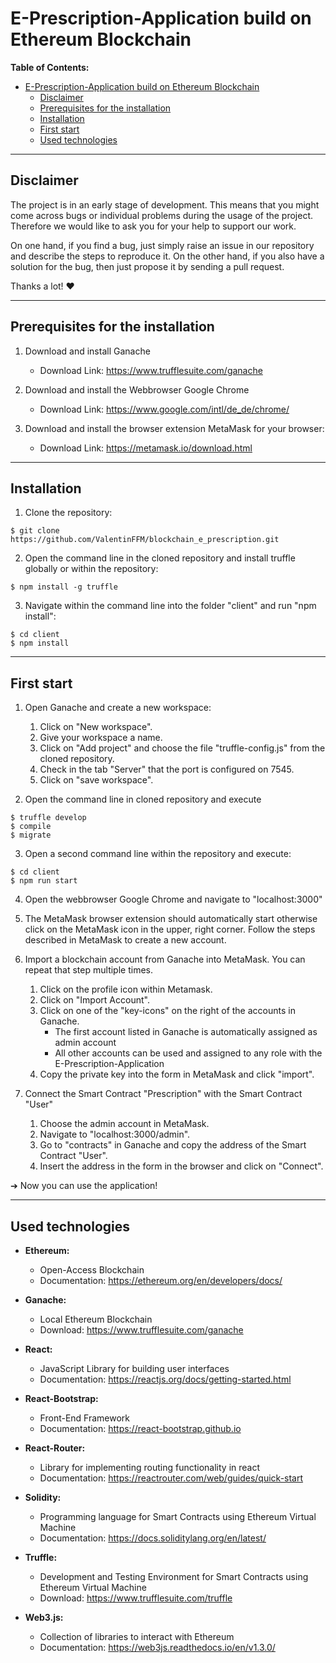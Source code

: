 # E-Prescription-Application build on Ethereum Blockchain

**Table of Contents:**
- [E-Prescription-Application build on Ethereum Blockchain](#e-prescription-application-build-on-ethereum-blockchain)
  - [Disclaimer](#disclaimer)
  - [Prerequisites for the installation](#prerequisites-for-the-installation)
  - [Installation](#installation)
  - [First start](#first-start)
  - [Used technologies](#used-technologies)


---

## Disclaimer

The project is in an early stage of development. This means that you might come across bugs or individual problems during the usage of the project. Therefore we would like to ask you for your help to support our work. 

On one hand, if you find a bug, just simply raise an issue in our repository and describe the steps to reproduce it. 
On the other hand, if you also have a solution for the bug, then just propose it by sending a pull request.

Thanks a lot! ❤️

---

## Prerequisites for the installation

1. Download and install Ganache 
   - Download Link: https://www.trufflesuite.com/ganache
   
2. Download and install the Webbrowser Google Chrome
   - Download Link: https://www.google.com/intl/de_de/chrome/

3. Download and install the browser extension MetaMask for your browser:
   - Download Link: https://metamask.io/download.html


---

## Installation

1. Clone the repository:
```
$ git clone https://github.com/ValentinFFM/blockchain_e_prescription.git
```

2. Open the command line in the cloned repository and install truffle globally or within the repository:
```
$ npm install -g truffle
```

3. Navigate within the command line into the folder "client" and run "npm install":
```
$ cd client
$ npm install
```

---

## First start

1. Open Ganache and create a new workspace:
   1. Click on "New workspace".
   2. Give your workspace a name.
   3. Click on "Add project" and choose the file "truffle-config.js" from the cloned repository.
   4. Check in the tab "Server" that the port is configured on 7545.
   5. Click on "save workspace".

2. Open the command line in cloned repository and execute
```
$ truffle develop
$ compile
$ migrate
```

3. Open a second command line within the repository and execute:
```
$ cd client
$ npm run start
```

4. Open the webbrowser Google Chrome and navigate to "localhost:3000"

5. The MetaMask browser extension should automatically start otherwise click on the MetaMask icon in the upper, right corner. Follow the steps described in MetaMask to create a new account. 

6. Import a blockchain account from Ganache into MetaMask. You can repeat that step multiple times.
   1. Click on the profile icon within Metamask.
   2. Click on "Import Account".
   3. Click on one of the "key-icons" on the right of the accounts in Ganache.
      - The first account listed in Ganache is automatically assigned as admin account
      - All other accounts can be used and assigned to any role with the E-Prescription-Application
   4. Copy the private key into the form in MetaMask and click "import". 

7. Connect the Smart Contract "Prescription" with the Smart Contract "User"
   1. Choose the admin account in MetaMask.
   2. Navigate to "localhost:3000/admin". 
   3. Go to "contracts" in Ganache and copy the address of the Smart Contract "User".
   4. Insert the address in the form in the browser and click on "Connect".

  ➔ Now you can use the application!

---

## Used technologies

- **Ethereum:**
  - Open-Access Blockchain
  - Documentation: https://ethereum.org/en/developers/docs/

- **Ganache:**
  - Local Ethereum Blockchain
  - Download: https://www.trufflesuite.com/ganache

- **React:**
  - JavaScript Library for building user interfaces
  - Documentation: https://reactjs.org/docs/getting-started.html

- **React-Bootstrap:**
  - Front-End Framework
  - Documentation: https://react-bootstrap.github.io

- **React-Router:**
  - Library for implementing routing functionality in react
  - Documentation: https://reactrouter.com/web/guides/quick-start

- **Solidity:**
  - Programming language for Smart Contracts using Ethereum Virtual Machine
  - Documentation: https://docs.soliditylang.org/en/latest/

- **Truffle:**
  - Development and Testing Environment for Smart Contracts using Ethereum Virtual Machine
  - Download: https://www.trufflesuite.com/truffle

- **Web3.js:**
  - Collection of libraries to interact with Ethereum
  - Documentation: https://web3js.readthedocs.io/en/v1.3.0/


